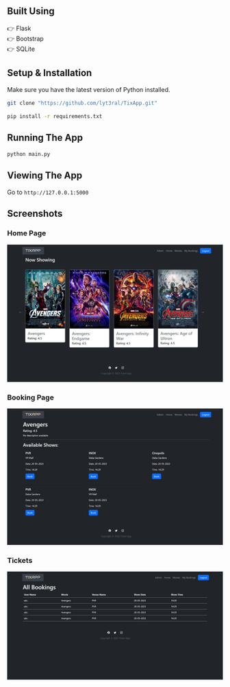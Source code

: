 ## Built Using
👉 Flask  
👉 Bootstrap  
👉 SQLite  

## Setup & Installation

Make sure you have the latest version of Python installed.

```bash
git clone "https://github.com/lyt3ral/TixApp.git"
```

```bash
pip install -r requirements.txt
```

## Running The App

```bash
python main.py
```

## Viewing The App

Go to `http://127.0.0.1:5000`

## Screenshots

### Home Page
![Home page](/website/static/assets/screenshots/homepage.jpeg)

### Booking Page
![Booking page](/website/static/assets/screenshots/bookingpage.jpeg)

### Tickets
![Tickets Booked](/website/static/assets/screenshots/Bookings.jpeg)
